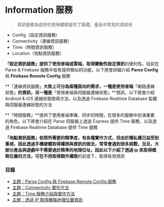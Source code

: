 # Information 服務

> 資訊服務為良好的使用體驗提供了基礎。產品中常見的資訊有
* Config（設定資訊服務）
* Connectivity（連線資訊服務）
* Time（時間資訊服務）
* Location（地點資訊服務）

**「設定資訊服務」**提供了使用者端或雲端，取得**變動性設定資訊**的便利性。目前在 Parse & Firebase 服務中皆有提供類似的功能，以下將會詳細介紹 **Parse Config** 與 **Firebase Remote Config** 服務

**「連線資訊服務」**大致上可分為兩種面向的需求，一種是使用者端**「網路連線狀態」**的資訊，另一種是**「使用者端與伺服器連線狀態」**資訊，以下將會介紹 Android & iOS 連線狀態取得方法，以及透過 Firebase Realtime Database 監聽與伺服器連線狀態的方法

**「時間服務」**提供了使用者端準確、同步的時間，在很多的服務中扮演重要的角色，以下將會介紹在 Parse 伺服器上透過 Express 提供 Time 服務，以及透過 Firebase Realtime Database 提供 Time 服務

**「地點資訊服務」**依照所需要的精準度，有各種實作方式，但由於隱私權日益受到重視，因此透過手機硬體取得權限與資訊的做法，常常會遇到很多挑戰，況且，大部分產品與遊戲中不需要過於精準的地理位址，因此以下介紹了透過 ip 來取得概略位置的方法，可在**不用取得額外權限**的前提下，取得有用資訊

### 目錄

* [主題：Parse Config 與 Firebase Remote Config 服務](service-information/parse-config-and-firebase-remote-config.md) 
* [主題：Connectivity 實作方法](service-information/android-and-ios-network-connectivity.md)
* [主題：Time 服務介紹與實作方法](service-information/express-time-service.md)
* [主題：透過 IP 取得概略地理位置資訊](service-information/ip-to-location.md)